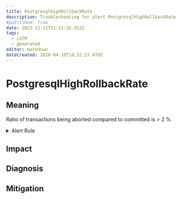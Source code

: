 ```yaml
---
title: PostgresqlHighRollbackRate
description: Troubleshooting for alert PostgresqlHighRollbackRate
#published: true
date: 2023-12-12T21:12:32.022Z
tags: 
  - LGTM
  - generated
editor: markdown
dateCreated: 2020-04-10T18:32:27.079Z
---
```


# PostgresqlHighRollbackRate

## Meaning
[//]: # "Short paragraph that explains what the alert means"
Ratio of transactions being aborted compared to committed is > 2 %

<details>
  <summary>Alert Rule</summary>

{{% rule "postgresql/postgres-exporter.yml" "PostgresqlHighRollbackRate" %}}

{{% comment %}}

```yaml
alert: PostgresqlHighRollbackRate
expr: sum by (namespace,datname) ((rate(pg_stat_database_xact_rollback{datname!~"template.*|postgres",datid!="0"}[3m])) / ((rate(pg_stat_database_xact_rollback{datname!~"template.*|postgres",datid!="0"}[3m])) + (rate(pg_stat_database_xact_commit{datname!~"template.*|postgres",datid!="0"}[3m])))) > 0.02
for: 0m
labels:
    severity: warning
annotations:
    summary: Postgresql high rollback rate (instance {{ $labels.instance }})
    description: |-
        Ratio of transactions being aborted compared to committed is > 2 %
          VALUE = {{ $value }}
          LABELS = {{ $labels }}
    runbook: https://github.com/srerun/prometheus-alerts/blob/main/content/runbooks/postgres-exporter/PostgresqlHighRollbackRate.md

```

{{% /comment %}}

</details>


## Impact
[//]: # "What could / will happen if the alert is not addressed"



## Diagnosis
[//]: # "Steps to take to identify the cause of the problem"



## Mitigation
[//]: # "The steps necessary to resolve the alert"
